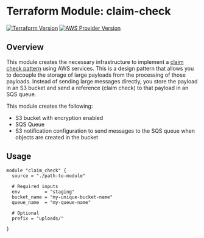 # Terraform Module: claim-check

[![Terraform Version](https://img.shields.io/badge/Terraform-1.0.0+-blue.svg)](https://www.terraform.io/)
[![AWS Provider Version](https://img.shields.io/badge/AWS-5.0+-orange.svg)](https://registry.terraform.io/providers/hashicorp/aws/latest/docs)

## Overview

This module creates the necessary infrastructure to implement a [claim check pattern](https://learn.microsoft.com/en-us/azure/architecture/patterns/claim-check) 
using AWS services. This is a design pattern that allows you to decouple the storage of large payloads from the processing of those payloads. Instead of sending large messages directly, you store the payload in an S3 bucket and send a reference (claim check) to that payload in an SQS queue.

This module creates the following:
- S3 bucket with encryption enabled
- SQS Queue
- S3 notification configuration to send messages to the SQS queue when objects are created in the bucket

## Usage

```hcl
module "claim_check" {
  source = "./path-to-module"

  # Required inputs
  env         = "staging"
  bucket_name = "my-unique-bucket-name"
  queue_name  = "my-queue-name"
  
  # Optional  
  prefix = "uploads/"

}
```